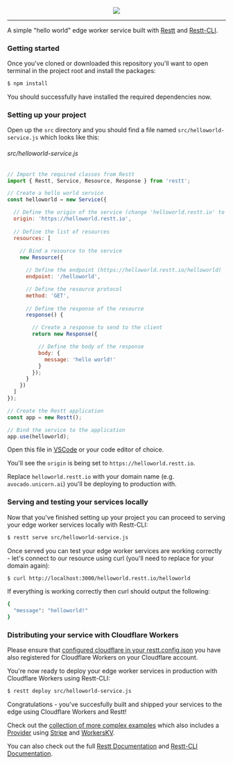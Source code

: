 <p align="center">
  <a href="https://restt.io" target="_blank">
    <img src="https://i.imgur.com/9e0Vt6h.png">
  </a>
</p>

***

A simple "hello world" edge worker service built with [Restt](https://github.com/resttjs/restt) and [Restt-CLI](https://github.com/resttjs/restt-cli).<br>

### Getting started

Once you've cloned or downloaded this repository you'll want to open terminal in the project root and install the packages:<br>

```bash
$ npm install
```

You should successfully have installed the required dependencies now.<br>

### Setting up your project

Open up the `src` directory and you should find a file named `src/helloworld-service.js` which looks like this:<br>

###### src/helloworld-service.js
```js
// Import the required classes from Restt
import { Restt, Service, Resource, Response } from 'restt';

// Create a hello world service
const helloworld = new Service({

  // Define the origin of the service (change 'helloworld.restt.io' to your domain)
  origin: 'https://helloworld.restt.io',
  
  // Define the list of resources
  resources: [
    
    // Bind a resource to the service
    new Resource({

      // Define the endpoint (https://helloworld.restt.io/helloworld)
      endpoint: '/helloworld',

      // Define the resource protocol
      method: 'GET',
      
      // Define the response of the resource
      response() {

        // Create a response to send to the client
        return new Response({

          // Define the body of the response
          body: {
            message: 'hello world!'
          }
        });
      }
    })
  ]
});

// Create the Restt application
const app = new Restt();

// Bind the service to the application
app.use(helloworld);
```

Open this file in [VSCode](https://code.visualstudio.com/) or your code editor of choice.<br>

You'll see the `origin` is being set to `https://helloworld.restt.io`.<br>

Replace `helloworld.restt.io` with your domain name (e.g. `avocado.unicorn.ai`) you'll be deploying to production with.<br>

### Serving and testing your services locally

Now that you've finished setting up your project you can proceed to serving your edge worker services locally with Restt-CLI:<br>

```bash
$ restt serve src/helloworld-service.js
```

Once served you can test your edge worker services are working correctly - let's connect to our resource using curl (you'll need to replace for your domain again):</br>

```bash
$ curl http://localhost:3000/helloworld.restt.io/helloworld
```

If everything is working correctly then curl should output the following:<br>

```bash
{
  "message": "helloworld!"
}
```

### Distributing your service with Cloudflare Workers

Please ensure that [configured cloudflare in your restt.config.json](https://github.com/resttjs/restt-cli/blob/README.md#configuration) you have also registered for Cloudflare Workers on your Cloudflare account.<br>

You're now ready to deploy your edge worker services in production with Cloudflare Workers using Restt-CLI:<br>

```bash
$ restt deploy src/helloworld-service.js
```

Congratulations - you've succesfully built and shipped your services to the edge using Cloudflare Workers and Restt!<br>

Check out the [collection of more complex examples](https://github.com/resttjs/complex-example) which also includes a [Provider](#provider) using [Stripe](https://stripe.com) and [WorkersKV](https://developers.cloudflare.com/workers/kv/).<br>

You can also check out the full [Restt Documentation](https://github.com/resttjs/restt#readme) and [Restt-CLI Documentation](https://github.com/resttjs/restt-cli#readme).
